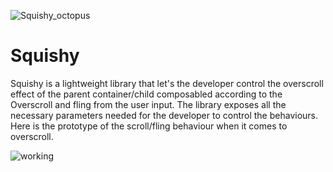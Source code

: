 
![Squishy_octopus](https://github.com/iamjosephmj/Squishy/assets/18631114/339314ba-95ee-4ef4-b001-55f1279a47b8)

# Squishy

<p>
Squishy is a lightweight library that let's the developer control the overscroll effect of the parent container/child composabled according to the Overscroll and fling from the user input. The library exposes all the necessary parameters needed for the developer to control the behaviours. Here is the prototype of the scroll/fling behaviour when it comes to overscroll.
</p>


![working](https://github.com/iamjosephmj/Squishy/assets/18631114/5f179420-fa6d-483b-a4dd-a3362eb4af7d)
